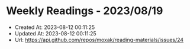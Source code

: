 # Weekly Readings - 2023/08/19

- Created At: 2023-08-12 00:11:25
- Updated At: 2023-08-12 00:11:25
- Url: https://api.github.com/repos/moxak/reading-materials/issues/24

